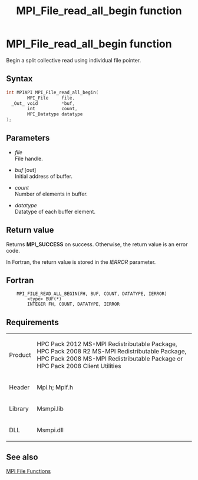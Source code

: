 ﻿---
title: MPI_File_read_all_begin function
TOCTitle: MPI_File_read_all_begin function
ms:assetid: ef689025-f05a-4b08-926f-d60d92d653e6
ms:mtpsurl: https://msdn.microsoft.com/en-us/library/Dn473342(v=VS.85)
ms:contentKeyID: 59360878
ms.date: 03/28/2018
mtps_version: v=VS.85
f1_keywords:
- MPI_FILE_READ_ALL_BEGIN
- mpif/MPI_File_read_all_begin
- mpi/MPI_FILE_READ_ALL_BEGIN
dev_langs:
- C++
- C
---

# MPI\_File\_read\_all\_begin function

Begin a split collective read using individual file pointer.

## Syntax

``` c++
int MPIAPI MPI_File_read_all_begin(
        MPI_File     file,
  _Out_ void         *buf,
        int          count,
        MPI_Datatype datatype
);
```

## Parameters

  - *file*  
    File handle.

  - *buf* \[out\]  
    Initial address of buffer.

  - *count*  
    Number of elements in buffer.

  - *datatype*  
    Datatype of each buffer element.

## Return value

Returns **MPI\_SUCCESS** on success. Otherwise, the return value is an error code.

In Fortran, the return value is stored in the *IERROR* parameter.

## Fortran

``` FORTRAN
    MPI_FILE_READ_ALL_BEGIN(FH, BUF, COUNT, DATATYPE, IERROR)
        <type> BUF(*)
        INTEGER FH, COUNT, DATATYPE, IERROR
```

## Requirements

<table>
<colgroup>
<col  />
<col  />
</colgroup>
<tbody>
<tr class="odd">
<td><p>Product</p></td>
<td><p>HPC Pack 2012 MS-MPI Redistributable Package, HPC Pack 2008 R2 MS-MPI Redistributable Package, HPC Pack 2008 MS-MPI Redistributable Package or HPC Pack 2008 Client Utilities</p></td>
</tr>
<tr class="even">
<td><p>Header</p></td>
<td>Mpi.h;
Mpif.h</td>
</tr>
<tr class="odd">
<td><p>Library</p></td>
<td>Msmpi.lib</td>
</tr>
<tr class="even">
<td><p>DLL</p></td>
<td>Msmpi.dll</td>
</tr>
</tbody>
</table>


## See also

[MPI File Functions](mpi-file-functions.md)

